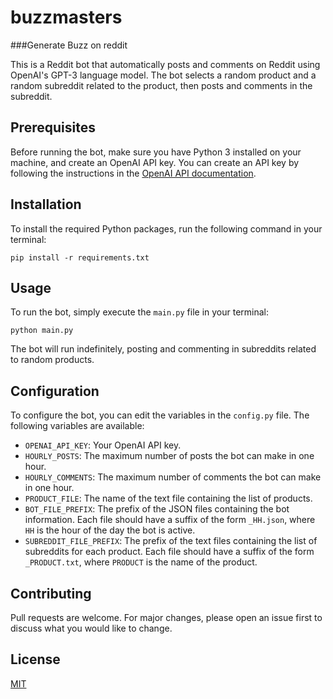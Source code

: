 # buzzmasters
###Generate Buzz on reddit

This is a Reddit bot that automatically posts and comments on Reddit using OpenAI's GPT-3 language model. The bot selects a random product and a random subreddit related to the product, then posts and comments in the subreddit.

## Prerequisites

Before running the bot, make sure you have Python 3 installed on your machine, and create an OpenAI API key. You can create an API key by following the instructions in the [OpenAI API documentation](https://beta.openai.com/docs/api-reference/authentication).

## Installation

To install the required Python packages, run the following command in your terminal:

```
pip install -r requirements.txt
```

## Usage

To run the bot, simply execute the `main.py` file in your terminal:

```
python main.py
```

The bot will run indefinitely, posting and commenting in subreddits related to random products.

## Configuration

To configure the bot, you can edit the variables in the `config.py` file. The following variables are available:

- `OPENAI_API_KEY`: Your OpenAI API key.
- `HOURLY_POSTS`: The maximum number of posts the bot can make in one hour.
- `HOURLY_COMMENTS`: The maximum number of comments the bot can make in one hour.
- `PRODUCT_FILE`: The name of the text file containing the list of products.
- `BOT_FILE_PREFIX`: The prefix of the JSON files containing the bot information. Each file should have a suffix of the form `_HH.json`, where `HH` is the hour of the day the bot is active.
- `SUBREDDIT_FILE_PREFIX`: The prefix of the text files containing the list of subreddits for each product. Each file should have a suffix of the form `_PRODUCT.txt`, where `PRODUCT` is the name of the product.

## Contributing

Pull requests are welcome. For major changes, please open an issue first to discuss what you would like to change.

## License

[MIT](https://choosealicense.com/licenses/mit/)